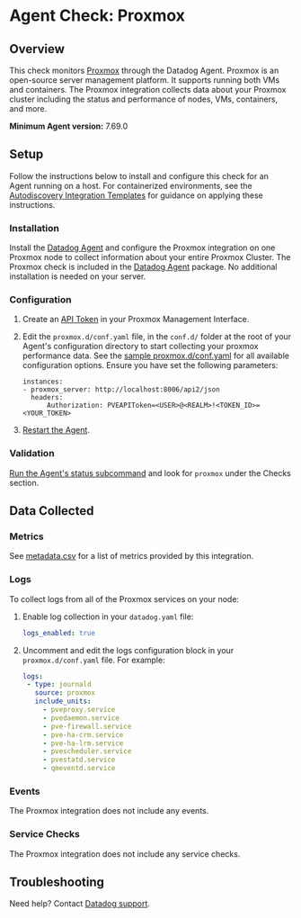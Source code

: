 # Agent Check: Proxmox

## Overview

This check monitors [Proxmox][1] through the Datadog Agent. Proxmox is an open-source server management platform. It supports running both VMs and containers. The Proxmox integration collects data about your Proxmox cluster including the status and performance of nodes, VMs, containers, and more.

**Minimum Agent version:** 7.69.0

## Setup

Follow the instructions below to install and configure this check for an Agent running on a host. For containerized environments, see the [Autodiscovery Integration Templates][3] for guidance on applying these instructions.

### Installation

Install the [Datadog Agent][2] and configure the Proxmox integration on one Proxmox node to collect information about your entire Proxmox Cluster. The Proxmox check is included in the [Datadog Agent][2] package. No additional installation is needed on your server.

### Configuration

1. Create an [API Token][10] in your Proxmox Management Interface.
2. Edit the `proxmox.d/conf.yaml` file, in the `conf.d/` folder at the root of your Agent's configuration directory to start collecting your proxmox performance data. See the [sample proxmox.d/conf.yaml][4] for all available configuration options. Ensure you have set the following parameters:

    ```
    instances:
    - proxmox_server: http://localhost:8006/api2/json
      headers:
          Authorization: PVEAPIToken=<USER>@<REALM>!<TOKEN_ID>=<YOUR_TOKEN>
    ```

3. [Restart the Agent][5].

### Validation

[Run the Agent's status subcommand][6] and look for `proxmox` under the Checks section.

## Data Collected

### Metrics

See [metadata.csv][7] for a list of metrics provided by this integration.

### Logs

To collect logs from all of the Proxmox services on your node:

1. Enable log collection in your `datadog.yaml` file:

   ```yaml
   logs_enabled: true
   ```

2. Uncomment and edit the logs configuration block in your `proxmox.d/conf.yaml` file. For example:

   ```yaml
   logs:
    - type: journald
      source: proxmox
      include_units:
        - pveproxy.service
        - pvedaemon.service
        - pve-firewall.service
        - pve-ha-crm.service
        - pve-ha-lrm.service
        - pvescheduler.service
        - pvestatd.service
        - qmeventd.service
   ```

### Events

The Proxmox integration does not include any events.

### Service Checks

The Proxmox integration does not include any service checks.

## Troubleshooting

Need help? Contact [Datadog support][9].


[1]: https://www.proxmox.com
[2]: https://app.datadoghq.com/account/settings/agent/latest
[3]: https://docs.datadoghq.com/containers/kubernetes/integrations/
[4]: https://github.com/DataDog/integrations-core/blob/master/proxmox/datadog_checks/proxmox/data/conf.yaml.example
[5]: https://docs.datadoghq.com/agent/configuration/agent-commands/#start-stop-and-restart-the-agent
[6]: https://docs.datadoghq.com/agent/configuration/agent-commands/#agent-status-and-information
[7]: https://github.com/DataDog/integrations-core/blob/master/proxmox/metadata.csv
[8]: https://github.com/DataDog/integrations-core/blob/master/proxmox/assets/service_checks.json
[9]: https://docs.datadoghq.com/help/
[10]: https://pve.proxmox.com/wiki/Proxmox_VE_API#API_Tokens